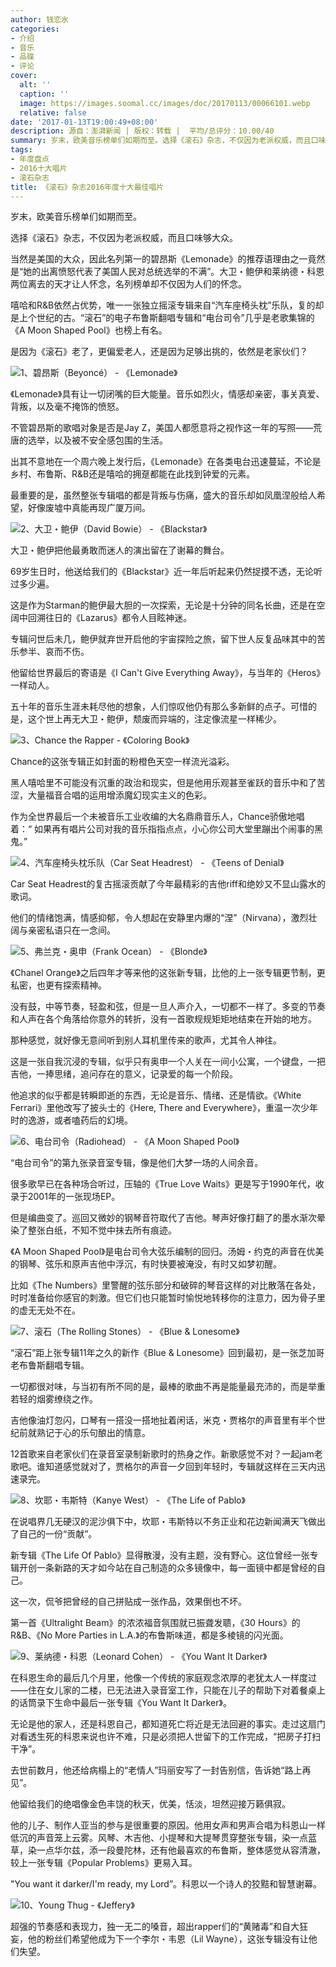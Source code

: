 ```yaml
---
author: 钱恋水
categories:
- 介绍
- 音乐
- 品碟
- 评论
cover:
  alt: ''
  caption: ''
  image: https://images.soomal.cc/images/doc/20170113/00066101.webp
  relative: false
date: '2017-01-13T19:00:49+08:00'
description: 源自：澎湃新闻 | 版权：转载 |  平均/总评分：10.00/40
summary: 岁末，欧美音乐榜单们如期而至。选择《滚石》杂志，不仅因为老派权威，而且口味够大众。当然是美国的大众，因此名列第一的碧昂斯《Lemonade》的推荐语理由之一竟然是“她的出离愤怒代表了美国人民对总统选举的不满”……
tags:
- 年度盘点
- 2016十大唱片
- 滚石杂志
title: 《滚石》杂志2016年度十大最佳唱片
---
```


岁末，欧美音乐榜单们如期而至。

选择《滚石》杂志，不仅因为老派权威，而且口味够大众。

当然是美国的大众，因此名列第一的碧昂斯《Lemonade》的推荐语理由之一竟然是“她的出离愤怒代表了美国人民对总统选举的不满”。大卫・鲍伊和莱纳德・科恩两位离去的天才让人怀念，名列榜单却不仅因为人们的怀念。

嘻哈和R&B依然占优势，唯一一张独立摇滚专辑来自“汽车座椅头枕”乐队，复的却是上个世纪的古。“滚石”的电子布鲁斯翻唱专辑和“电台司令”几乎是老歌集锦的《A Moon Shaped Pool》也榜上有名。

是因为《滚石》老了，更偏爱老人，还是因为足够出挑的，依然是老家伙们？

![1、碧昂斯（Beyoncé） - 《Lemonade》](https://images.soomal.cc/images/doc/20170113/00066091.webp)





《Lemonade》具有让一切闭嘴的巨大能量。音乐如烈火，情感却亲密，事关真爱、背叛，以及毫不掩饰的愤怒。

不管碧昂斯的歌唱对象是否是Jay Z，美国人都愿意将之视作这一年的写照――荒唐的选举，以及被不安全感包围的生活。

出其不意地在一个周六晚上发行后，《Lemonade》在各类电台迅速蔓延，不论是乡村、布鲁斯、R&B还是嘻哈的拥趸都能在此找到钟爱的元素。

最重要的是，虽然整张专辑唱的都是背叛与伤痛，盛大的音乐却如凤凰涅般给人希望，好像废墟中真能再现广厦万间。

![2、大卫・鲍伊（David Bowie） - 《Blackstar》](https://images.soomal.cc/images/doc/20170113/00066092.webp)





大卫・鲍伊把他最勇敢而迷人的演出留在了谢幕的舞台。

69岁生日时，他送给我们的《Blackstar》近一年后听起来仍然捉摸不透，无论听过多少遍。

这是作为Starman的鲍伊最大胆的一次探索，无论是十分钟的同名长曲，还是在空阔中回溯往日的《Lazarus》都令人目眩神迷。

专辑问世后未几，鲍伊就弃世开启他的宇宙探险之旅，留下世人反复品味其中的苦乐参半、哀而不伤。

他留给世界最后的寄语是《I Can't Give Everything Away》，与当年的《Heros》一样动人。

五十年的音乐生涯未耗尽他的想象，人们惊叹他仍有那么多新鲜的点子。可惜的是，这个世上再无大卫・鲍伊，颓废而异端的，注定像流星一样稀少。

![3、Chance the Rapper - 《Coloring Book》](https://images.soomal.cc/images/doc/20170113/00066093.webp)





Chance的这张专辑正如封面的粉橙色天空一样流光溢彩。

黑人嘻哈里不可能没有沉重的政治和现实，但是他用乐观甚至雀跃的音乐中和了苦涩，大量福音合唱的运用增添魔幻现实主义的色彩。

作为全世界最后一个未被音乐工业收编的大名鼎鼎音乐人，Chance骄傲地唱着：“ 如果再有唱片公司对我的音乐指指点点，小心你公司大堂里蹦出个闹事的黑鬼。”

![4、汽车座椅头枕乐队（Car Seat Headrest） - 《Teens of Denial》](https://images.soomal.cc/images/doc/20170113/00066094.webp)





Car Seat Headrest的复古摇滚贡献了今年最精彩的吉他riff和绝妙又不显山露水的歌词。

他们的情绪饱满，情感抑郁，令人想起在安静里内爆的“涅”（Nirvana），激烈壮阔与亲密私语只在一念间。

![5、弗兰克・奥申（Frank Ocean） - 《Blonde》](https://images.soomal.cc/images/doc/20170113/00066095.webp)





《Chanel Orange》之后四年才等来他的这张新专辑，比他的上一张专辑更节制，更私密，也更有探索精神。

没有鼓，中等节奏，轻盈和弦，但是一旦人声介入，一切都不一样了。多变的节奏和人声在各个角落给你意外的转折，没有一首歌规规矩矩地结束在开始的地方。

那种感觉，就好像无意间听到别人耳机里传来的歌声，尤其令人神往。

这是一张自我沉浸的专辑，似乎只有奥申一个人关在一间小公寓，一个键盘，一把吉他，一捧思绪，追问存在的意义，记录爱的每一个阶段。

他追求的似乎都是转瞬即逝的东西，无论是音乐、情绪、还是情欲。《White Ferrari》里他改写了披头士的《Here, There and Everywhere》，重温一次少年时的逸游，或者嗑药后的幻境。

![6、电台司令（Radiohead） - 《A Moon Shaped Pool》](https://images.soomal.cc/images/doc/20170113/00066096.webp)





“电台司令”的第九张录音室专辑，像是他们大梦一场的人间余音。

很多歌早已在各种场合听过，压轴的《True Love Waits》更是写于1990年代，收录于2001年的一张现场EP。

但是编曲变了。巡回又微妙的钢琴音符取代了吉他。琴声好像打翻了的墨水渐次晕染了整张白纸，不知不觉中抹去所有痕迹。

《A Moon Shaped Pool》是电台司令大弦乐编制的回归。汤姆・约克的声音在优美的钢琴、弦乐和原声吉他中浮沉，有时快要被淹没，有时又如梦初醒。

比如《The Numbers》里警醒的弦乐部分和破碎的琴音这样的对比散落在各处，时时准备给你感官的刺激。但它们也只能暂时愉悦地转移你的注意力，因为骨子里的虚无无处不在。

![7、滚石（The Rolling Stones） - 《Blue & Lonesome》](https://images.soomal.cc/images/doc/20170113/00066097.webp)





“滚石”距上张专辑11年之久的新作《Blue & Lonesome》回到最初，是一张芝加哥老布鲁斯翻唱专辑。

一切都很对味，与当初有所不同的是，最棒的歌曲不再是能量最充沛的，而是举重若轻的烟雾缭绕之作。

吉他像油灯忽闪，口琴有一搭没一搭地扯着闲话，米克・贾格尔的声音里有半个世纪前就熟记于心的乐句酿出的情意。

12首歌来自老家伙们在录音室录制新歌时的热身之作。新歌感觉不对？一起jam老歌吧。谁知道感觉就对了，贾格尔的声音一夕回到年轻时，专辑就这样在三天内迅速录完。

![8、坎耶・韦斯特（Kanye West） - 《The Life of Pablo》](https://images.soomal.cc/images/doc/20170113/00066098.webp)





在说唱界几无硬汉的泥沙俱下中，坎耶・韦斯特以不务正业和花边新闻满天飞做出了自己的一份“贡献”。

新专辑《The Life Of Pablo》显得散漫，没有主题，没有野心。这位曾经一张专辑开创一条新路的天才如今站在自己制造的众多镜像中，每一面镜中都是曾经的自己。

这一次，侃爷把曾经的自己拼贴成一张作品，效果倒也不坏。

第一首《Ultralight Beam》的浓浓福音氛围就已振聋发聩，《30 Hours》的R&B、《No More Parties in L.A.》的布鲁斯味道，都是多棱镜的闪光面。

![9、莱纳德・科恩（Leonard Cohen） - 《You Want It Darker》](https://images.soomal.cc/images/doc/20170113/00066099.webp)





在科恩生命的最后几个月里，他像一个传统的家庭观念浓厚的老犹太人一样度过――住在女儿家的二楼，已无法进入录音室工作，只能在儿子的帮助下对着餐桌上的话筒录下生命中最后一张专辑《You Want It Darker》。

无论是他的家人，还是科恩自己，都知道死亡将近是无法回避的事实。走过这扇门对看透生死的科恩来说也许不难，只是必须把人世留下的工作完成，“把房子打扫干净”。

去世前数月，他还给病榻上的“老情人”玛丽安写了一封告别信，告诉她“路上再见”。

他留给我们的绝唱像金色丰饶的秋天，优美，恬淡，坦然迎接万籁俱寂。

他的儿子、制作人亚当的参与是很重要的原因。他用女声和男声合唱为科恩山一样低沉的声音笼上云雾。风琴、木吉他、小提琴和大提琴贯穿整张专辑，染一点蓝草，染一点华尔兹，添一段曼陀林，还有他最喜欢的布鲁斯，整体感觉从容清澈，较上一张专辑《Popular Problems》更易入耳。

"You want it darker/I'm ready, my Lord”。科恩以一个诗人的狡黠和智慧谢幕。

![10、Young Thug - 《Jeffery》](https://images.soomal.cc/images/doc/20170113/00066100.webp)





超强的节奏感和表现力，独一无二的嗓音，超出rapper们的“黄赌毒”和自大狂妄，他的粉丝们希望他成为下一个李尔・韦恩（Lil Wayne），这张专辑没有让他们失望。